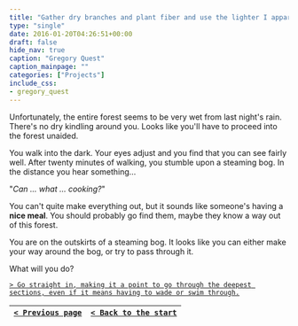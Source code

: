 ```yaml
---
title: "Gather dry branches and plant fiber and use the lighter I apparently had on me earlier to make a torch."
type: "single"
date: 2016-01-20T04:26:51+00:00
draft: false
hide_nav: true
caption: "Gregory Quest"
caption_mainpage: ""
categories: ["Projects"]
include_css:
- gregory_quest
---
```


Unfortunately, the entire forest seems to be very wet from last night's rain. There's no dry kindling around you. Looks like you'll have to proceed into the forest unaided.

You walk into the dark. Your eyes adjust and you find that you can see fairly well. After twenty minutes of walking, you stumble upon a steaming bog. In the distance you hear something…

"*Can ... what ... cooking?*"

You can't quite make everything out, but it sounds like someone's having a **nice meal**. You should probably go find them, maybe they know a way out of this forest.

You are on the outskirts of a steaming bog. It looks like you can either make your way around the bog, or try to pass through it.

What will you do?

[``> Go straight in, making it a point to go through the deepest sections, even if it means having to wade or swim through.``](../6)

|[``< Previous page``](../4)|[``< Back to the start``](../)|
|---|---|